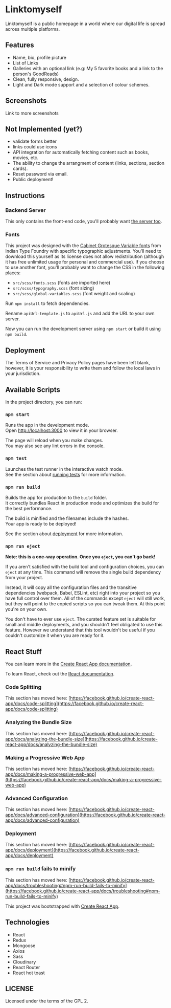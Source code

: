 # Linktomyself

Linktomyself is a public homepage in a world where our digital life is spread across multiple platforms.

## Features
- Name, bio, profile picture
- List of Links
- Galleries with an optional link (e.g: My 5 favorite books and a link to the person's GoodReads)
- Clean, fully responsive, design.
- Light and Dark mode support and a selection of colour schemes.

## Screenshots

Link to more screenshots

## Not Implemented (yet?)
- validate forms better
- links could use icons
- API integration for automatically fetching content such as books, movies, etc.
- The ability to change the arrangment of content (links, sections, section cards).
- Reset password via email.
- Public deployment!

## Instructions

### Backend Server
This only contains the front-end code, you'll probably want [the server too](https://).

### Fonts
This project was designed with the [Cabinet Grotesque Variable fonts](https://www.fontshare.com/fonts/cabinet-grotesk) from Indian Type Foundry with specific typographic adjustments. You'll need to download this yourself as its license does not allow redistribution (although it has free unlimited usage for personal and commercial use). If you choose to use another font, you'll probably want to change the CSS in the following places:
- ``src/scss/fonts.scss`` (fonts are imported here)
- ``src/scss/typography.scss`` (font sizing)
- ``src/scss/global-variables.scss`` (font weight and scaling)

Run ``npm install`` to fetch dependencies.

Rename ``apiUrl-template.js`` to ``apiUrl.js`` and add the URL to your own server.

Now you can run the development server using ``npm start`` or build it using ``npm build``.

## Deployment
The Terms of Service and Privacy Policy pages have been left blank, however, it is your responsibility to write them and follow the local laws in your jurisdiction. 


## Available Scripts

In the project directory, you can run:

### `npm start`

Runs the app in the development mode.\
Open [http://localhost:3000](http://localhost:3000) to view it in your browser.

The page will reload when you make changes.\
You may also see any lint errors in the console.

### `npm test`

Launches the test runner in the interactive watch mode.\
See the section about [running tests](https://facebook.github.io/create-react-app/docs/running-tests) for more information.

### `npm run build`

Builds the app for production to the `build` folder.\
It correctly bundles React in production mode and optimizes the build for the best performance.

The build is minified and the filenames include the hashes.\
Your app is ready to be deployed!

See the section about [deployment](https://facebook.github.io/create-react-app/docs/deployment) for more information.

### `npm run eject`

**Note: this is a one-way operation. Once you `eject`, you can't go back!**

If you aren't satisfied with the build tool and configuration choices, you can `eject` at any time. This command will remove the single build dependency from your project.

Instead, it will copy all the configuration files and the transitive dependencies (webpack, Babel, ESLint, etc) right into your project so you have full control over them. All of the commands except `eject` will still work, but they will point to the copied scripts so you can tweak them. At this point you're on your own.

You don't have to ever use `eject`. The curated feature set is suitable for small and middle deployments, and you shouldn't feel obligated to use this feature. However we understand that this tool wouldn't be useful if you couldn't customize it when you are ready for it.

## React Stuff

You can learn more in the [Create React App documentation](https://facebook.github.io/create-react-app/docs/getting-started).

To learn React, check out the [React documentation](https://reactjs.org/).

### Code Splitting

This section has moved here: [https://facebook.github.io/create-react-app/docs/code-splitting](https://facebook.github.io/create-react-app/docs/code-splitting)

### Analyzing the Bundle Size

This section has moved here: [https://facebook.github.io/create-react-app/docs/analyzing-the-bundle-size](https://facebook.github.io/create-react-app/docs/analyzing-the-bundle-size)

### Making a Progressive Web App

This section has moved here: [https://facebook.github.io/create-react-app/docs/making-a-progressive-web-app](https://facebook.github.io/create-react-app/docs/making-a-progressive-web-app)

### Advanced Configuration

This section has moved here: [https://facebook.github.io/create-react-app/docs/advanced-configuration](https://facebook.github.io/create-react-app/docs/advanced-configuration)

### Deployment

This section has moved here: [https://facebook.github.io/create-react-app/docs/deployment](https://facebook.github.io/create-react-app/docs/deployment)

### `npm run build` fails to minify

This section has moved here: [https://facebook.github.io/create-react-app/docs/troubleshooting#npm-run-build-fails-to-minify](https://facebook.github.io/create-react-app/docs/troubleshooting#npm-run-build-fails-to-minify)

This project was bootstrapped with [Create React App](https://github.com/facebook/create-react-app).

## Technologies
- React
- Redux
- Mongoose
- Axios
- Sass
- Cloudinary
- React Router
- React hot toast

## LICENSE
Licensed under the terms of the GPL 2.